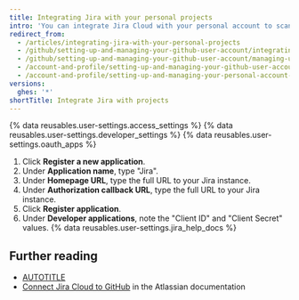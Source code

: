 ```yaml
---
title: Integrating Jira with your personal projects
intro: 'You can integrate Jira Cloud with your personal account to scan commits and pull requests, creating relevant metadata and hyperlinks in any mentioned Jira issues.'
redirect_from:
  - /articles/integrating-jira-with-your-personal-projects
  - /github/setting-up-and-managing-your-github-user-account/integrating-jira-with-your-personal-projects
  - /github/setting-up-and-managing-your-github-user-account/managing-user-account-settings/integrating-jira-with-your-personal-projects
  - /account-and-profile/setting-up-and-managing-your-github-user-account/managing-user-account-settings/integrating-jira-with-your-personal-projects
  - /account-and-profile/setting-up-and-managing-your-personal-account-on-github/managing-personal-account-settings/integrating-jira-with-your-personal-projects
versions:
  ghes: '*'
shortTitle: Integrate Jira with projects
---
```

{% data reusables.user-settings.access_settings %}
{% data reusables.user-settings.developer_settings %}
{% data reusables.user-settings.oauth_apps %}
1. Click **Register a new application**.
1. Under **Application name**, type "Jira".
1. Under **Homepage URL**, type the full URL to your Jira instance.
1. Under **Authorization callback URL**, type the full URL to your Jira instance.
1. Click **Register application**.
1. Under **Developer applications**, note the "Client ID" and "Client Secret" values.
{% data reusables.user-settings.jira_help_docs %}

## Further reading

* [AUTOTITLE](/organizations/managing-organization-settings/integrating-jira-with-your-organization-project-board)
* [Connect Jira Cloud to GitHub](https://confluence.atlassian.com/adminjiracloud/connect-jira-cloud-to-github-814188429.html) in the Atlassian documentation
